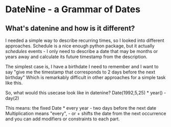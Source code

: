 # DateNine - a Grammar of Dates

## What's datenine and how is it different?

I needed a simple way to describe recurring times, so I looked into different approaches.
Schedule is a nice enough python package, but it actually *schedules* events - I only need to describe a date that may be months or years away
and calculate its future timestamp from the description.

The simplest case is, I have a birthdate I need to remember and I want to say "give me the timestamp that corresponds to 2 days before the next birthday"
Which is remarkably difficult in other approaches for a simple task like this.

So, what would this usecase look like in datenine?
Date(1992,5,25) * year() - day(2)

This means: the fixed Date * every year - two days before the next date
Multiplication means "every", - or + shifts the date from the next occurrence and you can add modifiers or constraints to each part.


